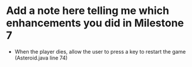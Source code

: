 # Add a note here telling me which enhancements you did in Milestone 7

- When the player dies, allow the user to press a key to restart the game  (Asteroid.java line 74)


